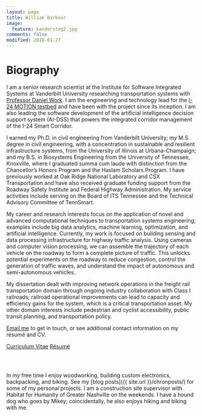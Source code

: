 ```yaml
---
layout: page
title: William Barbour
image:
  feature: kandersteg2.jpg
comments: false
modified: 2018-01-27
---
```


# Biography

I am a senior research scientist at the Institute for Software Integrated Systems at Vanderbilt University researching transportation systems with [Professor Daniel Work](https://my.vanderbilt.edu/danwork/). I am the engineering and technology lead for the [I-24 MOTION testbed](https://i24motion.org) and have been with the project since its inception. I am also leading the software development of the artificial intelligence decision support system (AI-DSS) that powers the integrated corridor management of the I-24 Smart Corridor. 

I earned my Ph.D. in civil engineering from Vanderbilt University; my M.S. degree in civil engineering, with a concentration in sustainable and resilient infrastructure systems, from the University of Illinois at Urbana-Champaign; and my B.S. in Biosystems Engineering from the University of Tennessee, Knoxville, where I graduated summa cum laude with distinction from the Chancellor’s Honors Program and the Haslam Scholars Program. I have previously worked at Oak Ridge National Laboratory and CSX Transportation and have also received graduate funding support from the Roadway Safety Institute and Federal Highway Administration. My service activities include serving on the Board of ITS Tennessee and the Technical Advisory Committee of TennSmart.

My career and research interests focus on the application of novel and advanced computational techniques to transportation systems engineering; examples include big data analytics, machine learning, optimization, and artificial intelligence. Currently, my work is focused on building sensing and data processing infrastructure for highway traffic analysis. Using cameras and computer vision processing, we can assemble the trajectory of each vehicle on the roadway to form a complete picture of traffic. This unlocks potential experiments on the roadway to reduce congestion, control the generation of traffic waves, and understand the impact of autonomous and semi-autonomous vehicles.

My dissertation dealt with improving network operations in the freight rail transportation domain through ongoing industry collaboration with Class I railroads; railroad operational improvements can lead to capacity and efficiency gains for the system, which is a critical transportation asset. My other domain interests include pedestrian and cyclist accessibility, public transit planning, and transportation policy.

<a href="mailto:{{ site.owner.email | encode_email }}" title="Email me">Email me</a> to get in touch, or see additional contact information on my r&eacute;sum&eacute; and CV.

<div markdown="0"><a href="{{ site.url }}/download/william_barbour_cv.pdf" class="btn btn-info">Curriculum Vitae</a> <a href="{{ site.url }}/download/william_barbour_resume.pdf" class="btn btn-success">R&eacute;sum&eacute;</a></div>

<figure class="half">
	<a href="{{ site.url }}/images/rushmore.jpg"><img src="{{ site.url }}/images/rushmore.jpg" alt=""></a>
	<a href="{{ site.url }}/images/heidelberg_big.jpg"><img src="{{ site.url }}/images/heidelberg.jpg" alt=""></a>
</figure>

<figure>
	<a href="{{ site.url }}/images/jacksonville_big.jpg"><img src="{{ site.url }}/images/jacksonville.jpg" alt=""></a>
</figure>

In my free time I enjoy woodworking, building custom electronics, backpacking, and biking. See my [blog posts]({{ site.url }}/chronposts/) for some of my personal projects. I am a construction site supervisor with Habitat for Humanity of Greater Nashville on the weekends. I have a hound dog who goes by Mikey; coincidentally, he also enjoys hiking and biking with me.

<figure class="half">
	<a href="{{ site.url }}/images/mikey_hike.jpg"><img src="{{ site.url }}/images/mikey_hike.jpg" alt=""></a>
	<a href="{{ site.url }}/images/mikey_bike.jpg"><img src="{{ site.url }}/images/mikey_bike.jpg" alt=""></a>
</figure>

